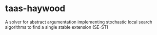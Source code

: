 # taas-haywood
A solver for abstract argumentation implementing stochastic local search algorithms to find a single stable extension (SE-ST)
